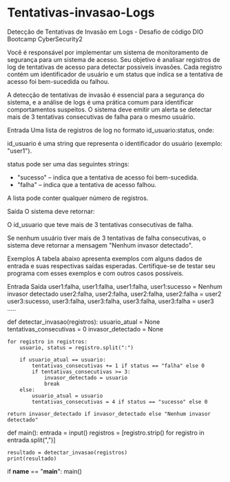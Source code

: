 # Tentativas-invasao-Logs
Detecção de Tentativas de Invasão em Logs - Desafio de código DIO Bootcamp CyberSecurity2

Você é responsável por implementar um sistema de monitoramento de segurança para um sistema de acesso. Seu objetivo é analisar registros de log de tentativas de acesso para detectar possíveis invasões. Cada registro contém um identificador de usuário e um status que indica se a tentativa de acesso foi bem-sucedida ou falhou.

A detecção de tentativas de invasão é essencial para a segurança do sistema, e a análise de logs é uma prática comum para identificar comportamentos suspeitos. O sistema deve emitir um alerta se detectar mais de 3 tentativas consecutivas de falha para o mesmo usuário.

Entrada
Uma lista de registros de log no formato id_usuario:status, onde:

id_usuario é uma string que representa o identificador do usuário (exemplo: "user1").

status pode ser uma das seguintes strings:
- "sucesso" – indica que a tentativa de acesso foi bem-sucedida.
- "falha" – indica que a tentativa de acesso falhou.

A lista pode conter qualquer número de registros.

Saída
O sistema deve retornar:

O id_usuario que teve mais de 3 tentativas consecutivas de falha.

Se nenhum usuário tiver mais de 3 tentativas de falha consecutivas, o sistema deve retornar a mensagem "Nenhum invasor detectado".

Exemplos
A tabela abaixo apresenta exemplos com alguns dados de entrada e suas respectivas saídas esperadas. Certifique-se de testar seu programa com esses exemplos e com outros casos possíveis.

Entrada	Saída
user1:falha, user1:falha, user1:falha, user1:sucesso = Nenhum invasor detectado
user2:falha, user2:falha, user2:falha, user2:falha = user2
user3:sucesso, user3:falha, user3:falha, user3:falha, user3:falha = user3
.....

def detectar_invasao(registros):
    usuario_atual = None
    tentativas_consecutivas = 0
    invasor_detectado = None

    for registro in registros:
        usuario, status = registro.split(":")

        if usuario_atual == usuario:
            tentativas_consecutivas += 1 if status == "falha" else 0
            if tentativas_consecutivas >= 3:
                invasor_detectado = usuario
                break
        else:
            usuario_atual = usuario
            tentativas_consecutivas = 4 if status == "sucesso" else 0

    return invasor_detectado if invasor_detectado else "Nenhum invasor detectado"

def main():
    entrada = input()
    registros = [registro.strip() for registro in entrada.split(",")]

    resultado = detectar_invasao(registros)
    print(resultado)

if __name__ == "__main__":
    main()
